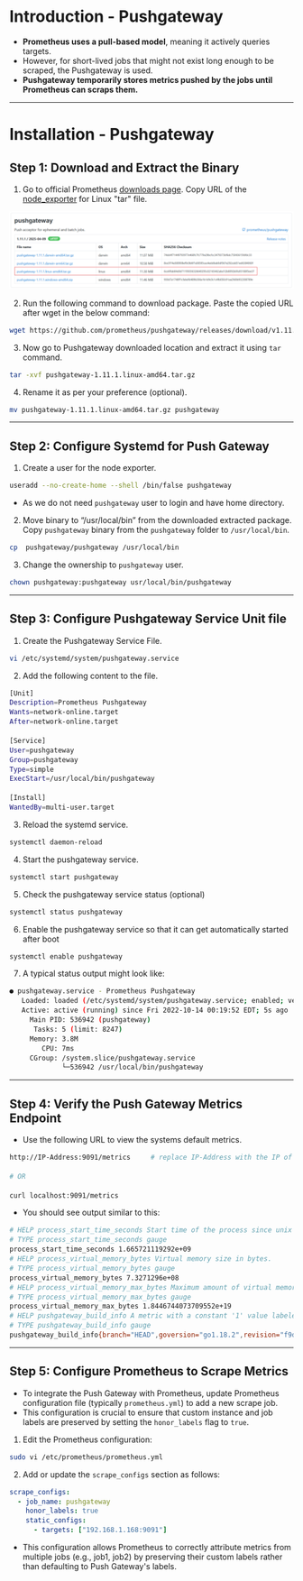 # Introduction - Pushgateway
- **Prometheus uses a pull-based model**, meaning it actively queries targets.
- However, for short-lived jobs that might not exist long enough to be scraped, the Pushgateway is used.
- **Pushgateway temporarily stores metrics pushed by the jobs until Prometheus can scraps them.**

---

# Installation - Pushgateway
## Step 1: Download and Extract the Binary
1. Go to official Prometheus [downloads page](https://prometheus.io/download/). Copy URL of the [node_exporter](https://prometheus.io/download/#pushgateway) for Linux "tar" file.

![Pushgateway Download Page](../images/pushgateway_download_page.png)

2. Run the following command to download package. Paste the copied URL after wget in the below command:
```bash
wget https://github.com/prometheus/pushgateway/releases/download/v1.11.1/pushgateway-1.11.1.linux-amd64.tar.gz
```

3. Now go to Pushgateway downloaded location and extract it using `tar` command.
```bash
tar -xvf pushgateway-1.11.1.linux-amd64.tar.gz
```

4. Rename it as per your preference (optional).
```bash
mv pushgateway-1.11.1.linux-amd64.tar.gz pushgateway
```

---

## Step 2: Configure Systemd for Push Gateway
1. Create a user for the node exporter.
```bash
useradd --no-create-home --shell /bin/false pushgateway
```
- As we do not need `pushgateway` user to login and have home directory.

2. Move binary to “/usr/local/bin” from the downloaded extracted package.
Copy `pushgateway` binary from the `pushgateway` folder to `/usr/local/bin`.
```bash
cp  pushgateway/pushgateway /usr/local/bin
```

3. Change the ownership to `pushgateway` user.
```bash
chown pushgateway:pushgateway usr/local/bin/pushgateway
```

---

## Step 3: Configure Pushgateway Service Unit file
1. Create the Pushgateway Service File.
```bash
vi /etc/systemd/system/pushgateway.service
```

2. Add the following content to the file.
```bash
[Unit]
Description=Prometheus Pushgateway
Wants=network-online.target
After=network-online.target

[Service]
User=pushgateway
Group=pushgateway
Type=simple
ExecStart=/usr/local/bin/pushgateway

[Install]
WantedBy=multi-user.target
```

3. Reload the systemd service.
```bash
systemctl daemon-reload
```

4. Start the pushgateway service.
```bash
systemctl start pushgateway
```

5. Check the pushgateway service status (optional)
```bash
systemctl status pushgateway
```

6. Enable the pushgateway service so that it can get automatically started after boot
```bash
systemctl enable pushgateway
```

7. A typical status output might look like:
```bash
● pushgateway.service - Prometheus Pushgateway
   Loaded: loaded (/etc/systemd/system/pushgateway.service; enabled; vendor preset: enabled)
   Active: active (running) since Fri 2022-10-14 00:19:52 EDT; 5s ago
     Main PID: 536942 (pushgateway)
      Tasks: 5 (limit: 8247)
     Memory: 3.8M
        CPU: 7ms
     CGroup: /system.slice/pushgateway.service
             └─536942 /usr/local/bin/pushgateway
```

---

## Step 4: Verify the Push Gateway Metrics Endpoint
- Use the following URL to view the systems default metrics.
```bash
http://IP-Address:9091/metrics     # replace IP-Address with the IP of you host (localhost) or VM

# OR

curl localhost:9091/metrics
```

- You should see output similar to this:
```bash
# HELP process_start_time_seconds Start time of the process since unix epoch in seconds.
# TYPE process_start_time_seconds gauge
process_start_time_seconds 1.665721119292e+09
# HELP process_virtual_memory_bytes Virtual memory size in bytes.
# TYPE process_virtual_memory_bytes gauge
process_virtual_memory_bytes 7.3271296e+08
# HELP process_virtual_memory_max_bytes Maximum amount of virtual memory available in bytes.
# TYPE process_virtual_memory_max_bytes gauge
process_virtual_memory_max_bytes 1.8446744073709552e+19
# HELP pushgateway_build_info A metric with a constant '1' value labeled by version, revision, branch, and goversion from which pushgateway was built.
# TYPE pushgateway_build_info gauge
pushgateway_build_info{branch="HEAD",goversion="go1.18.2",revision="f9dc1c8664050edbc75916c3664be1d559a1958",version="1.4.3"} 1
```

---

## Step 5: Configure Prometheus to Scrape Metrics
- To integrate the Push Gateway with Prometheus, update Prometheus configuration file (typically `prometheus.yml`) to add a new scrape job. 
- This configuration is crucial to ensure that custom instance and job labels are preserved by setting the `honor_labels` flag to `true`.

1. Edit the Prometheus configuration:
```bash
sudo vi /etc/prometheus/prometheus.yml
```

2. Add or update the `scrape_configs` section as follows:
```yml
scrape_configs:
  - job_name: pushgateway
    honor_labels: true
    static_configs:
      - targets: ["192.168.1.168:9091"]
```
- This configuration allows Prometheus to correctly attribute metrics from multiple jobs (e.g., job1, job2) by preserving their custom labels rather than defaulting to Push Gateway's labels.
